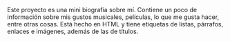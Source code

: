 Este proyecto es una mini biografía sobre mí. Contiene un poco de información sobre mis gustos musicales, películas, lo que me gusta hacer, entre otras cosas.
Está hecho en HTML y tiene etiquetas de listas, párrafos, enlaces e imágenes, además de las de títulos.
